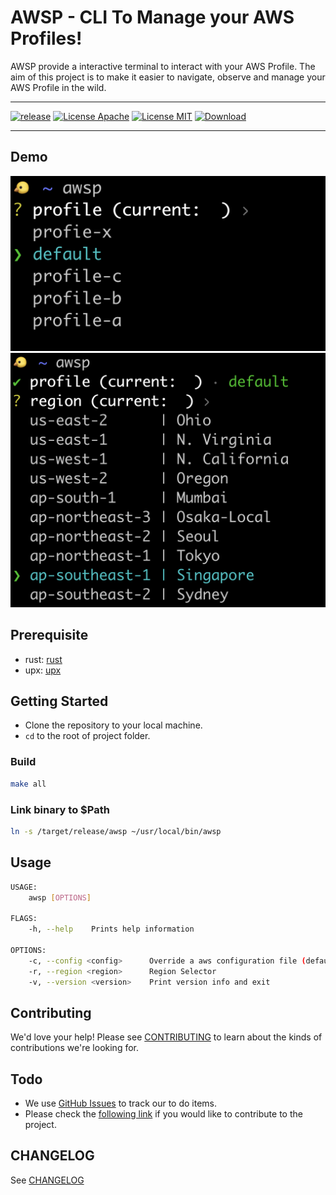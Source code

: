 # AWSP - CLI To Manage your AWS Profiles!
AWSP provide a interactive terminal to interact with your AWS Profile. The aim of this project is to make it easier to navigate, observe and manage your AWS Profile in the wild. 

---

[![release](https://img.shields.io/github/v/release/kubeopsskills/awsp?logo=awsp)](https://github.com/kubeopsskills/awsp/releases)
[![License Apache](https://img.shields.io/badge/License-Apache%202.0-blue.svg)](https://github.com/kubeopsskills/awsp/blob/beta/LICENSE-APACHE)
[![License MIT](https://img.shields.io/badge/license-MIT-green?label=License)](https://github.com/kubeopsskills/awsp/blob/beta/LICENSE-MIT)
[![Download](https://img.shields.io/github/downloads/kubeopsskills/awsp/total)](https://github.com/kubeopsskills/awsp/releases)

---


## Demo
![screenshot1](./assets/images/select-profile.png)
![screenshot2](./assets/images/select-region.png)

## Prerequisite
- rust: [rust](https://www.rust-lang.org/tools/install)
- upx: [upx](https://upx.github.io/)

## Getting Started
- Clone the repository to your local machine.
- `cd` to the root of project folder.
### Build
```bash
make all
```

### Link binary to $Path
```bash
ln -s /target/release/awsp ~/usr/local/bin/awsp
```


## Usage
```bash
USAGE:
    awsp [OPTIONS]

FLAGS:
    -h, --help    Prints help information

OPTIONS:
    -c, --config <config>      Override a aws configuration file (default = ~/.aws/config)
    -r, --region <region>      Region Selector
    -v, --version <version>    Print version info and exit
```

## Contributing

We'd love your help! Please see [CONTRIBUTING][contrib] to learn about the
kinds of contributions we're looking for.


## Todo
- We use [GitHub Issues][github-issue] to track our to do items.
- Please check the [following link][follow] if you would like to contribute to the project.

## CHANGELOG
See [CHANGELOG][changelog]


[contrib]: https://github.com/kubeopsskills/awsp/blob/beta/CONTRIBUTING.md
[follow]: https://github.com/kubeopsskills/awsp/blob/beta/CONTRIBUTING.md
[changelog]: https://github.com/kubeopsskills/awsp/blob/beta/CHANGELOG.md
[github-issue]: https://github.com/kubeopsskills/awsp/issues/new




